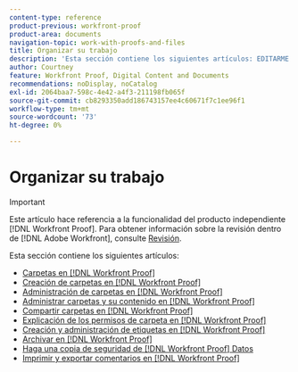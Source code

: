 ```yaml
---
content-type: reference
product-previous: workfront-proof
product-area: documents
navigation-topic: work-with-proofs-and-files
title: Organizar su trabajo
description: 'Esta sección contiene los siguientes artículos: EDITARME.'
author: Courtney
feature: Workfront Proof, Digital Content and Documents
recommendations: noDisplay, noCatalog
exl-id: 2064baa7-598c-4e42-a4f3-211198fb065f
source-git-commit: cb8293350add186743157ee4c60671f7c1ee96f1
workflow-type: tm+mt
source-wordcount: '73'
ht-degree: 0%

---
```


# Organizar su trabajo

>[!IMPORTANT]
>
>Este artículo hace referencia a la funcionalidad del producto independiente [!DNL Workfront Proof]. Para obtener información sobre la revisión dentro de [!DNL Adobe Workfront], consulte [Revisión](../../../review-and-approve-work/proofing/proofing.md).

Esta sección contiene los siguientes artículos:

* [Carpetas en [!DNL Workfront Proof]](../../../workfront-proof/wp-work-proofsfiles/organize-your-work/folders.md)
* [Creación de carpetas en [!DNL Workfront Proof]](../../../workfront-proof/wp-work-proofsfiles/organize-your-work/create-folders.md)
* [Administración de carpetas en [!DNL Workfront Proof]](../../../workfront-proof/wp-work-proofsfiles/organize-your-work/manage-folders.md)
* [Administrar carpetas y su contenido en [!DNL Workfront Proof]](../../../workfront-proof/wp-work-proofsfiles/organize-your-work/manage-folders-and-contents.md)
* [Compartir carpetas en [!DNL Workfront Proof]](../../../workfront-proof/wp-work-proofsfiles/organize-your-work/share-folders.md)
* [Explicación de los permisos de carpeta en [!DNL Workfront Proof]](../../../workfront-proof/wp-work-proofsfiles/organize-your-work/folder-permissions.md)
* [Creación y administración de etiquetas en [!DNL Workfront Proof]](../../../workfront-proof/wp-work-proofsfiles/organize-your-work/create-and-manage-tags.md)
* [Archivar en [!DNL Workfront Proof]](../../../workfront-proof/wp-work-proofsfiles/organize-your-work/archive.md)
* [Haga una copia de seguridad de [!DNL Workfront Proof] Datos](../../../workfront-proof/wp-work-proofsfiles/organize-your-work/back-up-data.md)
* [Imprimir y exportar comentarios en [!DNL Workfront Proof]](../../../workfront-proof/wp-work-proofsfiles/organize-your-work/print-and-export-comments.md)
